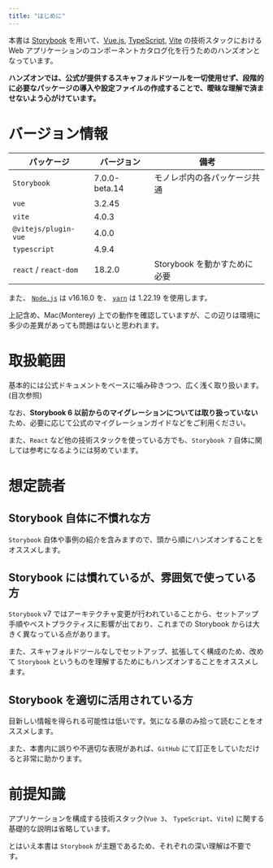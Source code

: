 ```yaml
---
title: "はじめに"
---
```


本書は [Storybook](https://storybook.js.org/) を用いて、[Vue.js](https://jp.vuejs.org/index.html), [TypeScript](https://www.typescriptlang.org/), [Vite](https://ja.vitejs.dev/) の技術スタックにおける Web アプリケーションのコンポーネントカタログ化を行うためのハンズオンとなっています。

**ハンズオンでは、公式が提供するスキャフォルドツールを一切使用せず、段階的に必要なパッケージの導入や設定ファイルの作成することで、曖昧な理解で済ませないよう心がけています。**

# バージョン情報

|パッケージ|バージョン|備考|
|----|----|----|
|`Storybook`|7.0.0-beta.14|モノレポ内の各パッケージ共通|
|`vue`|3.2.45||
|`vite`|4.0.3||
|`@vitejs/plugin-vue`|4.0.0||
|`typescript`|4.9.4||
|`react` / `react-dom`|18.2.0|Storybook を動かすために必要|

また、 [`Node.js`](https://nodejs.org/ja/) は v16.16.0 を、 [`yarn`](https://yarnpkg.com/) は 1.22.19 を使用します。

上記含め、Mac(Monterey) 上での動作を確認していますが、この辺りは環境に多少の差異があっても問題はないと思われます。

# 取扱範囲

基本的には公式ドキュメントをベースに噛み砕きつつ、広く浅く取り扱います。(目次参照)

なお、**Storybook 6 以前からのマイグレーションについては取り扱っていない**ため、必要に応じて公式のマイグレーションガイドなどをご利用ください。

また、`React` など他の技術スタックを使っている方でも、`Storybook 7` 自体に関しては参考になるようには努めています。

# 想定読者

## Storybook 自体に不慣れな方

`Storybook` 自体や事例の紹介を含みますので、頭から順にハンズオンすることをオススメします。

## Storybook には慣れているが、雰囲気で使っている方

`Storybook` v7 ではアーキテクチャ変更が行われていることから、セットアップ手順やベストプラクティスに影響が出ており、これまでの Storybook からは大きく異なっている点があります。

また、スキャフォルドツールなしでセットアップ、拡張してく構成のため、改めて `Storybook` というものを理解するためにもハンズオンすることをオススメします。

## Storybook を適切に活用されている方

目新しい情報を得られる可能性は低いです。気になる章のみ拾って読むことをオススメします。

また、本書内に誤りや不適切な表現があれば、`GitHub` にて訂正をしていただけると非常に助かります。

# 前提知識

アプリケーションを構成する技術スタック(`Vue 3`、 `TypeScript`、`Vite`) に関する基礎的な説明は省略しています。

とはいえ本書は `Storybook` が主題であるため、それぞれの深い理解は不要です。